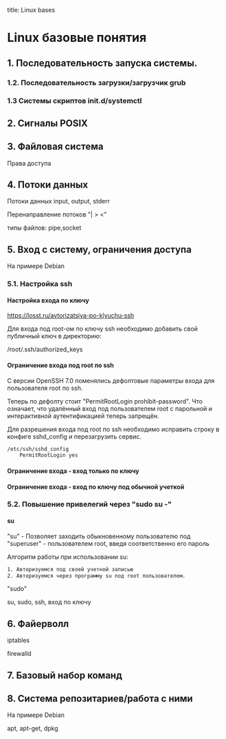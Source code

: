 title: Linux bases

# Linux базовые понятия

## 1. Последовательность запуска системы.

### 1.2. Последовательность загрузки/загрузчик grub

### 1.3 Системы скриптов init.d/systemctl

## 2. Сигналы POSIX

## 3. Файловая система
Права доступа

## 4. Потоки данных
Потоки данных input, output, stderr

Перенаправление потоков  "| > <"

типы файлов: pipe,socket

## 5. Вход с систему, ограничения доступа

На примере Debian

### 5.1. Настройка ssh

#### Настройка входа по ключу

https://losst.ru/avtorizatsiya-po-klyuchu-ssh

Для входа под root-ом по ключу ssh необходимо добавить свой публичный ключ 
в директорию:

/root/.ssh/authorized_keys

#### Ограничение входа под root по ssh


С версии OpenSSH 7.0 поменялись дефолтовые параметры входа для пользователя root по ssh.

Теперь по дефолту стоит "PermitRootLogin prohibit-password".
Что означает, что удалённый вход под пользователем root с парольной и интерактивной аутентификацией теперь запрещён.

Для разрешения входа под root по ssh необходимо исправить строку в конфиге sshd_config и перезагрузить сервис.
```bash
/etc/ssh/sshd_config
	PermitRootLogin yes
```


#### Ограничение входа - вход только по ключу

#### Ограничение входа - вход по ключу под обычной учеткой


### 5.2. Повышение привелегий через "sudo su -"

#### su

"su" - Позволяет заходить обыкновенному пользователю под "superuser" - пользователем root, 
введя соответственно его пароль

Алгоритм работы при использовании su:
```bash
1. Авторизуемся под своей учетной записью
2. Авторизуемся через программу su под root пользователем.
```

"sudo"


su, sudo, ssh, вход по ключу

## 6. Файерволл

iptables

firewalld

## 7. Базовый набор команд

## 8. Cистема репозитариев/работа с ними

На примере Debian

apt, apt-get, dpkg